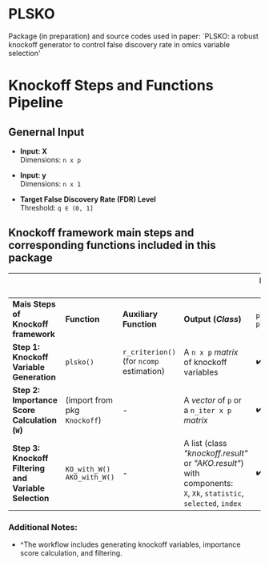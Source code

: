 # PLSKO
Package (in preparation) and source codes used in paper: `PLSKO: a robust knockoff generator to control false discovery rate in omics variable selection'

# Knockoff Steps and Functions Pipeline

## Genernal Input
- **Input: X**  
  Dimensions: `n x p`
  
- **Input: y**  
  Dimensions: `n x 1`
  
- **Target False Discovery Rate (FDR) Level**  
  Threshold: `q ∈ (0, 1]`


## Knockoff framework main steps and corresponding functions included in this package

|                                                |                                  |                                              |                                                                                                     | **Pipeline Funs Provided^**  |                                    |
|------------------------------------------------|----------------------------------|----------------------------------------------|-----------------------------------------------------------------------------------------------------|------------------------------|------------------------------------|
| **Mais Steps of Knockoff framework**           | **Function**                     | **Auxiliary Function**                       | **Output (_Class_)**                                                                                | `plsko_filter()`, `plsAKO()` | `ko_filter()`, `AKO_with_KO()`     |
| **Step 1: Knockoff Variable Generation**       | `plsko()`                        | `r_criterion()` <br>(for `ncomp` estimation) | A `n x p` _matrix_ of knockoff variables                                                            | :heavy_check_mark:           | (Bring your own <br>knockoff vars) |
| **Step 2: Importance Score Calculation (`W`)** | (import from pkg `Knockoff`)     | -                                            | A _vector_ of `p` or a `n_iter x p` _matrix_                                                        | :heavy_check_mark:           | :heavy_check_mark:                 |
| **Step 3: Knockoff Filtering and Variable Selection**                 | `KO_with_W()` <br>`AKO_with_W()` | -                                             | A list (class _"knockoff.result"_ or _"AKO.result"_) with components: <br>`X`, `Xk`, `statistic`, `selected`, `index` | :heavy_check_mark:           | :heavy_check_mark:                 |

### Additional Notes:
- ^The workflow includes generating knockoff variables, importance score calculation, and filtering.
